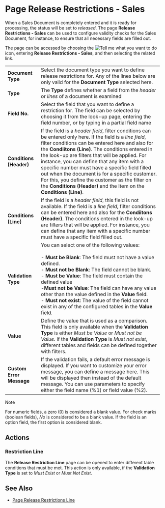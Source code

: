 # Page Release Restrictions - Sales

When a Sales Document is completely entered and it is ready for processing, the status will be set to *released*. The page **Release Restrictions - Sales** can be used to configure validity checks for the Sales Document, for instance, to ensure that all necessary fields are filled out.

The page can be accessed by choosing the ![Tell me what you want to do](/images/magnifying-glass.gif) icon, entering **Release Restrictions - Sales**, and then selecting the related link.

|                          |                                                                                                                                    |
|--------------------------|------------------------------------------------------------------------------------------------------------------------------------|
| **Document Type**        | Select the document type you want to define release restrictions for. Any of the lines below are only valid for the **Document Type** selected here. |
| **Type**                 | The **Type** defines whether a field from the *header* or *lines* of a document is examined                                        |
| **Field No.**            | Select the field that you want to define a restriction for. The field can be selected by choosing it from the look-up page, entering the field number, or by typing in a partial field name |
| **Conditions (Header)**  | If the field is a *header field*, filter conditions can be entered only here. If the field is a *line field*, filter conditions can be entered here and also for the **Condiitons (Line)**. The conditions entered in the look-up are filters that will be applied. For instance, you can define that any item with a specific number must have a specific field filled out when the document is for a specific customer. For this, you define the customer as the filter on the **Conditions (Header)** and the Item on the **Conditions (Line)**. |
| **Conditions (Line)**    | If the field is a *header field*, this field is not available. If the field is a *line field*, filter conditions can be entered here and also for the **Condiitons (Header)**. The conditions entered in the look-up are filters that will be applied. For instance, you can define that any item with a specific number must have a specific field filled out. |
| **Validation Type**      | You can select one of the following values:<br><br>- **Must be Blank**: The field must not have a value defined.<br>- **Must not be Blank**: The field cannot be blank.<br>- **Must be Value**: The field must contain the defined value<br>-**Must not be Value**: The field can have any value other than the value defined in the **Value** field.<br>- **Must not exist**: The value of the field cannot exist in any of the configured tables in the **Value** field. |
| **Value**                | Define the value that is used as a comparison. This field is only available when the **Validation Type** is either *Must be Value* or *Must not be Value*. If the **Validation Type** is *Must not exist*, different tables and fields can be defined together with filters. |
| **Custom Error Message** | If the validation fails, a default error message is displayed. If you want to customize your error message, you can define a message here. This will be displayed then instead of the default message. You can use parameters to specify either the field name (%1) or field value (%2). |

> [!NOTE]
> For numeric fields, a zero (0) is considered a blank value. For check marks (boolean fields), *No* is considered to be a blank value. If the field is an option field, the first option is considered blank.

## Actions

### Restriction Line

The **Release Restriction Line** page can be opened to enter different table conditions that must be met. This action is only available, if the **Validation Type** is set to *Must Exist* or *Must Not Exist*.

## See Also

- [Page Release Restrictions Line](page-release-restrictions-line.md)